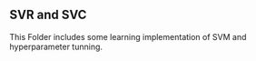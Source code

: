 ## SVR and SVC
This Folder includes some learning implementation of SVM and hyperparameter tunning. 
